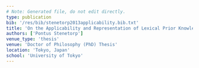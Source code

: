 ```yaml
---
# Note: Generated file, do not edit directly.
type: publication
bib: '/res/bib/stenetorp2013applicability.bib.txt'
title: 'On the Applicability and Representation of Lexical Prior Knowledge'
authors: ['Pontus Stenetorp']
venue_type: 'thesis'
venue: 'Doctor of Philosophy (PhD) Thesis'
location: 'Tokyo, Japan'
school: 'University of Tokyo'
---
```

